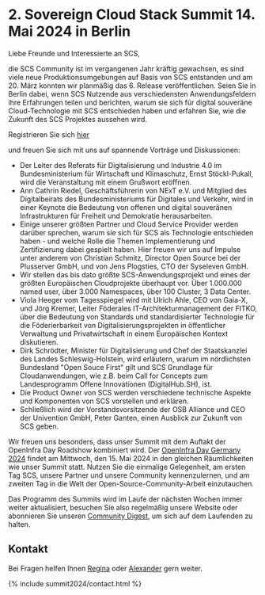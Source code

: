 # 2. Sovereign Cloud Stack Summit 14. Mai 2024 in Berlin


Liebe Freunde und Interessierte an SCS,

die SCS Community ist im vergangenen Jahr kräftig gewachsen, es sind viele neue Produktionsumgebungen auf Basis von SCS entstanden und am 20. März konnten wir planmäßig das 6. Release veröffentlichen.
Seien Sie in Berlin dabei, wenn SCS Nutzende aus verschiedensten Anwendungsfeldern ihre Erfahrungen teilen und berichten, warum sie sich für digital souveräne Cloud-Technologie mit SCS entschieden haben und erfahren Sie, wie die Zukunft des SCS Projektes aussehen wird.

Registrieren Sie sich [hier](https://events.scs.community/scs-summit-2024/)

und freuen Sie sich mit uns auf spannende Vorträge und Diskussionen:

* Der Leiter des Referats für Digitalisierung und Industrie 4.0 im Bundesministerium für Wirtschaft und Klimaschutz, Ernst Stöckl-Pukall, wird die Veranstaltung mit einem Grußwort eröffnen.
* Ann Cathrin Riedel, Geschäftsführerin von NExT e.V. und Mitglied des Digitalbeirats des Bundesministeriums für Digitales und Verkehr, wird in einer Keynote die Bedeutung von offenen und digital souveränen Infrastrukturen für Freiheit und Demokratie herausarbeiten.
* Einige unserer größten Partner und Cloud Service Provider werden darüber sprechen, warum sie sich für SCS als Technologie entschieden haben - und welche Rolle die Themen Implementierung und Zertifizierung dabei gespielt haben. Hier freuen wir uns auf Impulse unter anderem von Christian Schmitz, Director Open Source bei der Plusserver GmbH, und von Jens Plogsties, CTO der Syseleven GmbH.
* Wir stellen das bis dato größte SCS-Anwendungsprojekt und eines der größten Europäischen Cloudprojekte überhaupt vor. Über 1.000.000 named user, über 3.000 Namespaces, über 100 Cluster, 3 Data Center.
* Viola Heeger vom Tagesspiegel wird mit Ulrich Ahle, CEO von Gaia-X, und Jörg Kremer, Leiter Föderales IT-Architekturmanagement der FITKO, über die Bedeutung von Standards und standardisierter Technologie für die Föderierbarkeit von Digitalisierungsprojekten in öffentlicher Verwaltung und Privatwirtschaft in einem Europäischen Kontext diskutieren.
* Dirk Schrödter, Minister für Digitalisierung und Chef der Staatskanzlei des Landes Schleswig-Holstein, wird erläutern, warum im nördlichsten Bundesland "Open Souce First" gilt und SCS Grundlage für Cloudanwendungen, wie z.B. beim Call for Concepts zum Landesprogramm Offene Innovationen (DigitalHub.SH), ist.
* Die Product Owner von SCS werden verschiedene technische Aspekte und Komponenten von SCS vorstellen und erklären.
* Schließlich wird der Vorstandsvorsitzende der OSB Alliance und CEO der Univention GmbH, Peter Ganten, einen Ausblick zur Zukunft von SCS geben.


Wir freuen uns besonders, dass unser Summit mit dem Auftakt der OpenInfra Day Roadshow kombiniert wird. Der [OpenInfra Day Germany 2024](https://oideurope2024.openinfra.dev/#registration=1) findet am Mittwoch, den 15. Mai 2024 in den gleichen Räumlichkeiten wie unser Summit statt. Nutzen Sie die einmalige Gelegenheit, am ersten Tag SCS, unsere Partner und unsere Community kennenzulernen, und am zweiten Tag in die Welt der Open-Source-Community-Arbeit einzutauchen.

Das Programm des Summits wird im Laufe der nächsten Wochen immer weiter aktualisiert, besuchen Sie also regelmäßig unsere Website oder abonnieren Sie unseren [Community Digest](https://scs.sovereignit.de/mailman3/postorius/lists/announce.lists.scs.community/), um sich auf dem Laufenden zu halten.


## Kontakt

Bei Fragen helfen Ihnen [Regina](https://scs.community/metz) oder [Alexander](https://scs.community/diab) gern weiter.

{% include summit2024/contact.html %}
